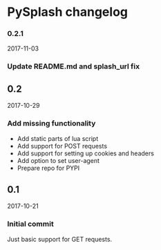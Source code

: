 # PySplash changelog

### 0.2.1

2017-11-03

### Update README.md and splash_url fix

## 0.2

2017-10-29

### Add missing functionality

- Add static parts of lua script
- Add support for POST requests
- Add support for setting up cookies and headers
- Add option to set user-agent
- Prepare repo for PYPI

## 0.1

2017-10-21

### Initial commit

Just basic support for GET requests.